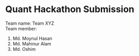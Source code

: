 # Quant Hackathon Submission

Team name: Team XYZ <br>
Team member: 
1. Md. Moynul Hasan
2. Md. Mahinur Alam
3. Md. Oshim
